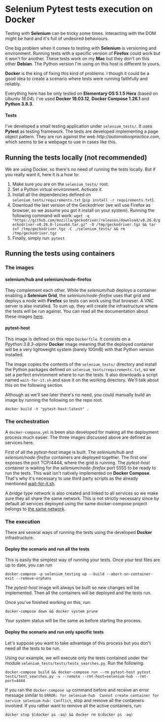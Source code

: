 # Selenium Pytest tests execution on Docker
Testing with **Selenium** can be tricky some times. Interacting with the DOM might be hard and it's full of undesired
behaviours.

One big problem when it comes to testing with **Selenium** is versioning and environment. Running tests with a specific
version of **Firefox** could work but it won't for another. These tests work on my **Mac** but they don't on this other **Debian**. The Python version I'm using on this host is different to yours.

**Docker** is the king of fixing this kind of problems. I though it could be a good idea to create a scenario where
tests were running faithfully and reliably.

Everything here has be only tested on **Elementary OS 5.1.5 Hera** (based on _Ubuntu 18.04_). I've used
**Docker 19.03.12**, **Docker Compose 1.26.1** and **Python 3.8.3**.

#### Tests
I've developed a small testing application under `selenium_tests/`. It uses **Pytest** as testing framework.
The tests are developed implementing a page object pattern.
They are run against the web _http://automationpractice.com_, which seems to be a webpage to use in cases like this.

## Running the tests locally (not recommended)
We are using Docker, so there's no need of running the tests locally. But if you really want it, here it is a how to:

1) Make sure you are on the `selenium_tests/` root.
2) Set a Python virtual environment. Activate it.
3) Install all the dependencies defined on `selenium_tests/requirements.txt` (`pip install -r requirements.txt`).
4) Download the last version of the Geckodriver (we will use Firefox as browser, so we assume you got it install on your system).
Running the following command will work:
`
wget -q "https://github.com/mozilla/geckodriver/releases/download/v0.26.0/geckodriver-v0.26.0-linux64.tar.gz" -O /tmp/geckodriver.tgz && tar zxf /tmp/geckodriver.tgz -C ./selenium_tests/ && rm /tmp/geckodriver.tgz
`
5) Finally, simply run: `pytest`

## Running the tests using containers
### The images
#### selenium/hub and selenium/node-firefox
They complement each other. While the _selenium/hub_ deploys a container enabling a **Selenium Grid**, the
_selenium/node-firefox_ uses that grid and deploys a node with **Firefox** so tests can work using that browser.
A VNC server is also installed. To sum up, they will create the infrastructure where the tests will be run against.
You can read all the documentation about these images [here](https://github.com/SeleniumHQ/docker-selenium).

#### pytest-host
This image is defined on this repo `Dockerfile`. It consists on a _Ppython:3.8.3-alpine_ **Docker** image meaning that
the deployed container will be a very lightweight system (barely 100mB) with that Python version installed.

The image copies the contents of the `selenium_tests/` directory and install the Python packages defined on
`selenium_tests/requirements.txt`, so we set a perfect environment where to run the tests. It also downloads a script
named `wait-for-it.sh` and save it on the working directory. We'll talk about this on the following section.

Although as we'll see later there's no need, you could manually build an image by running the following on the repo root.
```
docker build -t "pytest-host:latest" .
```

### The orchestration
A `docker-compose.yml` is been also developed for making all the deployment process much easier. The three images
discussed above are defined as services here.

First of all the _pytest-host_ image is built. The _selenium/hub_ and _selenium/node-firefox_ containers are deployed
together. The first one exposes the port TCP/4444, where the grid is running. The _pytest-host_ container is waiting for the 
_selenium/node-firefox_ port 5555 to be ready to run the tests. This wait isn't natively implemented on **Docker Compose**.
That's why it's necessary to use third party scripts as the already mentioned
[wait-for-it.sh](https://github.com/vishnubob/wait-for-it).

A _bridge_ type network is also created and linked to all services so we make sure they all share the same network.
This is not strictly necessary since by default all services deployed using the same docker-compose project belongs to
[the same network](https://docs.docker.com/compose/networking/).

### The execution
There are several ways of running the tests using the developed **Docker** infrastructure.

#### Deploy the scenario and run all the tests
This is easily the simplest way of running your tests. Once your test files are up to date, you can run
```
docker-compose -p selenium_testing up --build --abort-on-container-exit --remove-orphans 
```
The _pytest-host_ image will always be built so new changes will be implemented. Then all the containers will be
deployed and the tests run.

Once you've finished working on this, run:
```
docker-compose down && docker system prune
```

Your system status will be the same as before starting the process.

#### Deploy the scenario and run only specific tests
Let's suppose you want to take advantage of this process but you don't need all the tests to be run.

Using our example, we will execute only the tests contained under the module `selenium_tests/tests/tests_searches.py`.
Run the following:
```
docker-compose build && docker-compose run --rm pytest-host pytest tests/test_searches.py -v --remote --rmt-host=selenium-hub --rmt-port=4444
```

If you ran the `docker-compose up` command before and receive an error message similar to
`ERROR: for selenium-hub  Cannot create container for service selenium-hub: Conflict`, stop and remove all the
containers involved. If you rather want to remove all the active containers, run:
```
docker stop $(docker ps -aq) && docker rm $(docker ps -aq)
```
